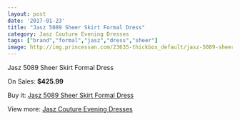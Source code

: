 ```yaml
---
layout: post
date: '2017-01-23'
title: "Jasz 5089 Sheer Skirt Formal Dress"
category: Jasz Couture Evening Dresses
tags: ["brand","formal","jasz","dress","sheer"]
image: http://img.princessan.com/23635-thickbox_default/jasz-5089-sheer-skirt-formal-dress.jpg
---
```

Jasz 5089 Sheer Skirt Formal Dress

On Sales: **$425.99**
<a href="https://www.princessan.com/en/10740-jasz-5089-sheer-skirt-formal-dress.html"><amp-img layout="responsive" width="600" height="600" src="//img.princessan.com/23635-thickbox_default/jasz-5089-sheer-skirt-formal-dress.jpg" alt="Jasz 5089 Sheer Skirt Formal Dress 0" /></a>

Buy it: [Jasz 5089 Sheer Skirt Formal Dress](https://www.princessan.com/en/10740-jasz-5089-sheer-skirt-formal-dress.html "Jasz 5089 Sheer Skirt Formal Dress")

View more: [Jasz Couture Evening Dresses](https://www.princessan.com/en/82- "Jasz Couture Evening Dresses")
